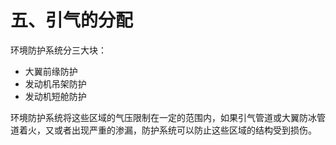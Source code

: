 # 五、引气的分配

环境防护系统分三大块：

- 大翼前缘防护
- 发动机吊架防护
- 发动机短舱防护

环境防护系统将这些区域的气压限制在一定的范围内，如果引气管道或大翼防冰管道着火，又或者出现严重的渗漏，防护系统可以防止这些区域的结构受到损伤。